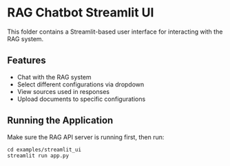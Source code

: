 # RAG Chatbot Streamlit UI

This folder contains a Streamlit-based user interface for interacting with the RAG system.

## Features
- Chat with the RAG system
- Select different configurations via dropdown
- View sources used in responses
- Upload documents to specific configurations

## Running the Application

Make sure the RAG API server is running first, then run:

```
cd examples/streamlit_ui
streamlit run app.py
```

